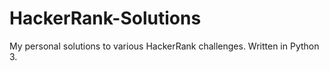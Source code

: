 # HackerRank-Solutions
My personal solutions to various HackerRank challenges. Written in Python 3.
